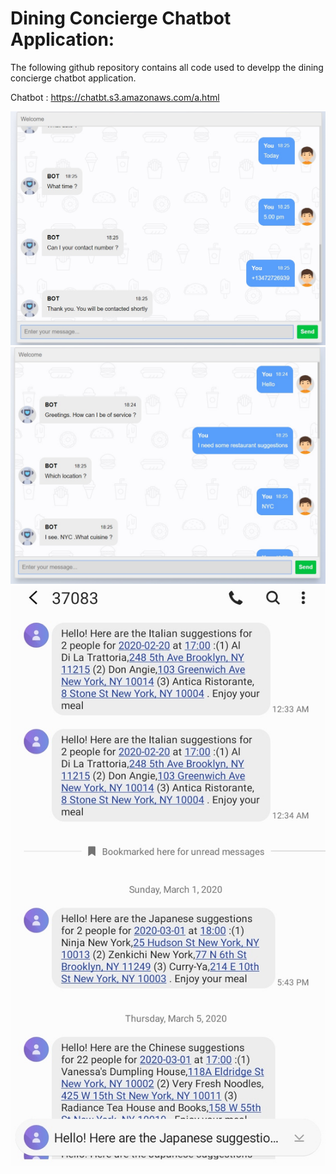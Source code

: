 # Dining Concierge Chatbot Application:

The following github repository contains all code used to develpp the dining concierge chatbot application.

Chatbot : https://chatbt.s3.amazonaws.com/a.html


![Screenshot](OUTPUT1.jpg)
![Screenshot](OUTPUT2.jpg)
![Screenshot](OUTPUT3.jpg)
